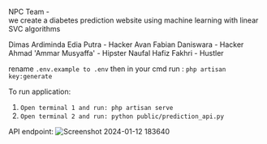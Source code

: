 NPC Team -   
we create a diabetes prediction website using machine learning with linear SVC algorithms 

Dimas Ardiminda Edia Putra - Hacker
Avan Fabian Daniswara - Hacker
Ahmad 'Ammar Musyaffa' - Hipster
Naufal Hafiz Fakhri - Hustler


rename 
``` .env.example to .env ```
then in your cmd run : 
``` php artisan key:generate ```

To run application:
1. ``` Open terminal 1 and run: php artisan serve ```
2. ``` Open terminal 2 and run: python public/prediction_api.py ```

API endpoint:
![Screenshot 2024-01-12 183640](https://github.com/AvanFabian/diacare.id/assets/113287159/47097da6-ea88-40b4-8059-ffef3f9c445c)
